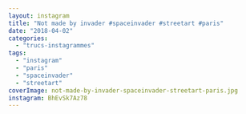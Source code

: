 ```yaml
---
layout: instagram
title: "Not made by invader #spaceinvader #streetart #paris"
date: "2018-04-02"
categories: 
  - "trucs-instagrammes"
tags: 
  - "instagram"
  - "paris"
  - "spaceinvader"
  - "streetart"
coverImage: not-made-by-invader-spaceinvader-streetart-paris.jpg
instagram: BhEvSk7Az78
---
```


